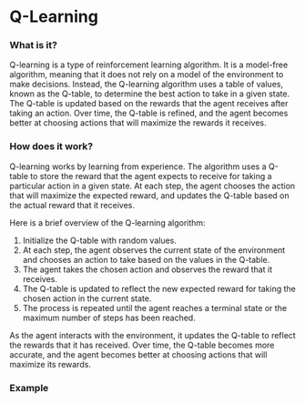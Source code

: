 # Q-Learning

### What is it?

Q-learning is a type of reinforcement learning algorithm. It is a model-free algorithm, meaning that it does not rely on a model of the environment to make decisions. Instead, the Q-learning algorithm uses a table of values, known as the Q-table, to determine the best action to take in a given state. The Q-table is updated based on the rewards that the agent receives after taking an action. Over time, the Q-table is refined, and the agent becomes better at choosing actions that will maximize the rewards it receives.

### How does it work?

Q-learning works by learning from experience. The algorithm uses a Q-table to store the reward that the agent expects to receive for taking a particular action in a given state. At each step, the agent chooses the action that will maximize the expected reward, and updates the Q-table based on the actual reward that it receives.

Here is a brief overview of the Q-learning algorithm:

1. Initialize the Q-table with random values.
2. At each step, the agent observes the current state of the environment and chooses an action to take based on the values in the Q-table.
3. The agent takes the chosen action and observes the reward that it receives.
4. The Q-table is updated to reflect the new expected reward for taking the chosen action in the current state.
5. The process is repeated until the agent reaches a terminal state or the maximum number of steps has been reached.

As the agent interacts with the environment, it updates the Q-table to reflect the rewards that it has received. Over time, the Q-table becomes more accurate, and the agent becomes better at choosing actions that will maximize its rewards.

### Example
